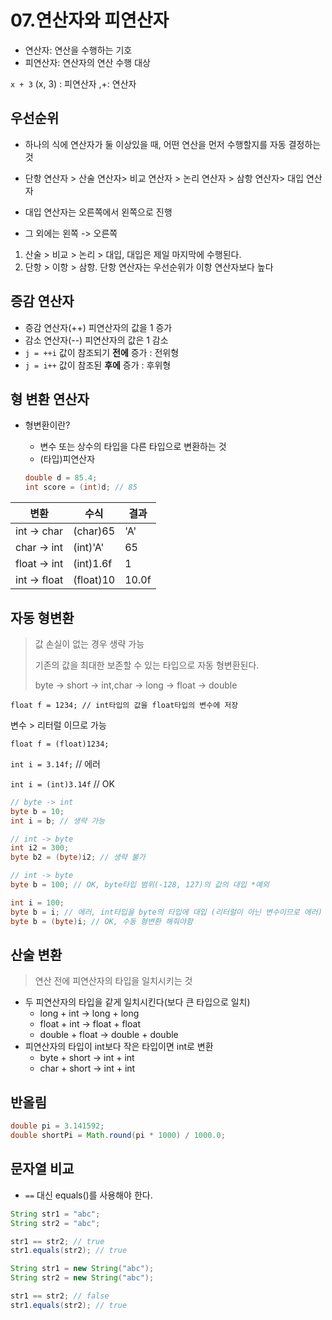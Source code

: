# 07.연산자와 피연산자

- 연산자: 연산을 수행하는 기호
- 피연산자: 연산자의 연산 수행 대상

`x + 3` (x, 3) : 피연산자 ,+: 연산자



## 우선순위

- 하나의 식에 연산자가 둘 이상있을 때, 어떤 연산을 먼저 수행할지를 자동 결정하는 것
- 단항 연산자 > 산술 연산자> 비교 연산자 > 논리 연산자 > 삼항 연산자> 대입 연산자



- 대입 연산자는 오른쪽에서 왼쪽으로 진행
- 그 외에는 왼쪽 -> 오른쪽



1. 산술 > 비교 > 논리 > 대입, 대입은 제일 마지막에 수행된다.
2. 단항 > 이항 > 삼항. 단항 연산자는 우선순위가 이항 연산자보다 높다



## 증감 연산자

- 증감 연산자(++) 피연산자의 값을 1 증가
- 감소 연산자(--) 피연산자의 값은 1 감소
- `j = ++i` 값이 참조되기 **전에** 증가 : 전위형
- `j = i++` 값이 참조된 **후에** 증가 : 후위형





## 형 변환 연산자

- 형변환이란?

  - 변수 또는 상수의 타입을 다른 타입으로 변환하는 것
  - (타입)피연산자

  ```java
  double d = 85.4;
  int score = (int)d; // 85
  ```

| 변환         | 수식      | 결과  |
| ------------ | --------- | ----- |
| int -> char  | (char)65  | 'A'   |
| char -> int  | (int)'A'  | 65    |
| float -> int | (int)1.6f | 1     |
| int -> float | (float)10 | 10.0f |



## 자동 형변환

> 값 손실이 없는 경우 생략 가능
>
> 기존의 값을 최대한 보존할 수 있는 타입으로 자동 형변환된다.
>
> byte -> short -> int,char -> long -> float -> double

`float f = 1234; // int타입의 값을 float타입의 변수에 저장`

변수 > 리터럴 이므로 가능

`float f = (float)1234;`



`int i = 3.14f;` // 에러

`int i = (int)3.14f` // OK



```java
// byte -> int
byte b = 10;
int i = b; // 생략 가능

// int -> byte
int i2 = 300;
byte b2 = (byte)i2; // 생략 불가

// int -> byte
byte b = 100; // OK, byte타입 범위(-128, 127)의 값의 대입 *예외

int i = 100;
byte b = i; // 에러, int타입을 byte의 타입에 대입 (리터럴이 아닌 변수이므로 에러)
byte b = (byte)i; // OK, 수동 형변환 해줘야함
```



## 산술 변환

> 연산 전에 피연산자의 타입을 일치시키는 것

- 두 피연산자의 타입을 같게 일치시킨다(보다 큰 타입으로 일치)
  - long + int -> long + long
  - float + int -> float + float
  - double  + float -> double + double
- 피연산자의 타입이 int보다 작은 타입이면 int로 변환
  - byte + short -> int + int
  - char + short -> int + int



## 반올림

```java
double pi = 3.141592;
double shortPi = Math.round(pi * 1000) / 1000.0;
```



## 문자열 비교

- `==` 대신 equals()를 사용해야 한다.

```java
String str1 = "abc";
String str2 = "abc";

str1 == str2; // true
str1.equals(str2); // true

String str1 = new String("abc");
String str2 = new String("abc");

str1 == str2; // false
str1.equals(str2); // true
```

